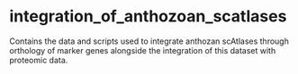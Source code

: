 # integration_of_anthozoan_scatlases
Contains the data and scripts used to integrate anthozan scAtlases through orthology of marker genes alongside the integration of this dataset with proteomic data.
